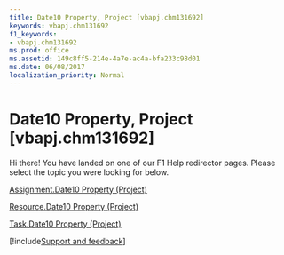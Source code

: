 ```yaml
---
title: Date10 Property, Project [vbapj.chm131692]
keywords: vbapj.chm131692
f1_keywords:
- vbapj.chm131692
ms.prod: office
ms.assetid: 149c8ff5-214e-4a7e-ac4a-bfa233c98d01
ms.date: 06/08/2017
localization_priority: Normal
---
```



# Date10 Property, Project [vbapj.chm131692]

Hi there! You have landed on one of our F1 Help redirector pages. Please select the topic you were looking for below.

[Assignment.Date10 Property (Project)](http://msdn.microsoft.com/library/795c71e1-5dfb-4044-3679-6db2bf2b30b5%28Office.15%29.aspx)

[Resource.Date10 Property (Project)](http://msdn.microsoft.com/library/ff110314-b315-79be-b473-36f0f36e1b41%28Office.15%29.aspx)

[Task.Date10 Property (Project)](http://msdn.microsoft.com/library/8f1c36dc-eb44-73a1-3c35-07b9638438c0%28Office.15%29.aspx)

[!include[Support and feedback](~/includes/feedback-boilerplate.md)]